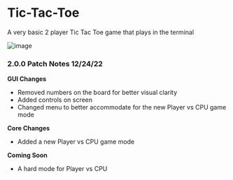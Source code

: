 # Tic-Tac-Toe
A very basic 2 player Tic Tac Toe game that plays in the terminal

![image](https://user-images.githubusercontent.com/57479494/209429452-7fcf2ff8-904b-492b-bc56-5f6ed92c8000.png)

### **2.0.0 Patch Notes 12/24/22**

**GUI Changes**
- Removed numbers on the board for better visual clarity
- Added controls on screen
- Changed menu to better accommodate for the new Player vs CPU game mode 

**Core Changes**
- Added a new Player vs CPU game mode

**Coming Soon**
- A hard mode for Player vs CPU 
